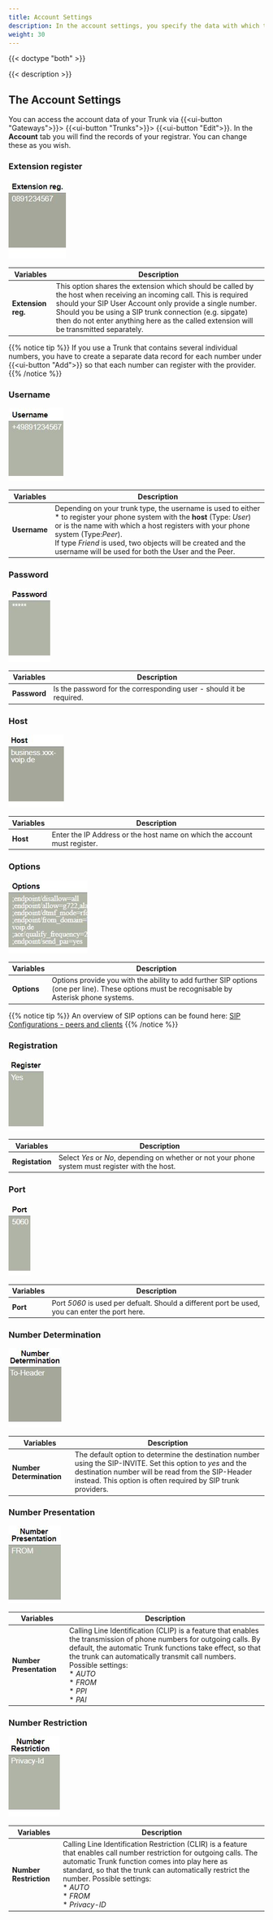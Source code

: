 ```yaml
---
title: Account Settings
description: In the account settings, you specify the data with which the pascom should register to the provider's servers. Additional attributes can also be set here.
weight: 30
---
```


{{< doctype "both"  >}}

{{< description >}}

## The Account Settings

You can access the account data of your Trunk via {{<ui-button "Gateways">}}> {{<ui-button "Trunks">}}> {{<ui-button "Edit">}}. In the **Account** tab you will find the records of your registrar. You can change these as you wish.

### Extension register

![Extension register](extension_reg.en.JPG?width=15%)



|Variables|Description|
|---|---|
|**Extension reg.**|This option shares the extension which should be called by the host when receiving an incoming call. This is required should your SIP User Account only provide a single number. Should you be using a SIP trunk connection (e.g. sipgate) then do not enter anything here as the called extension will be transmitted separately.|

{{% notice tip %}}
If you use a Trunk that contains several individual numbers, you have to create a separate data record for each number under {{<ui-button "Add">}} so that each number can register with the provider.
{{% /notice %}}

### Username

![Username](username.en.JPG?width=15%)

|Variables|Description|
|---|---|
|**Username**|Depending on your trunk type, the username is used to either <br> * to register your phone system with the **host** (Type: *User*)<br> or is the name with which a host registers with your phone system (Type:*Peer*).<br>If type *Friend* is used, two objects will be created and the username will be used for both the User and the Peer.|

### Password

![Password](password.en.JPG?width=10%)

|Variables|Description|
|---|---|
|**Password**|Is the password for the corresponding user - should it be required.|

### Host

![Host](host.en.JPG?width=15%)

|Variables|Description|
|---|---|
|**Host**|Enter the IP Address or the host name on which the account must register.|

### Options

![Options](options.en.JPG?width=20%)

|Variables|Description|
|---|---|
|**Options**|Options provide you with the ability to add further SIP options (one per line). These options must be recognisable by Asterisk phone systems.|

{{% notice tip %}}
An overview of SIP options can be found here: [SIP Configurations - peers and clients](http://www.voip-info.org/wiki/view/Asterisk+config+sip.conf#SIPconfigurationspeersandclients)
{{% /notice %}}

### Registration

![Register](register.en.JPG?width=10%)

|Variables|Description|
|---|---|
|**Registation**|Select *Yes* or *No*, depending on whether or not your phone system must register with the host.|

### Port

![Port](port.en.JPG?width=7%)

|Variables|Description|
|---|---|
|**Port**|Port *5060* is used per defualt. Should a different port be used, you can enter the port here.|

### Number Determination

![Number Determination](numberdetermination.en.JPG?width=15%)

|Variables|Description|
|---|---|
|**Number Determination**|The default option to determine the destination number using the SIP-INVITE. Set this option to *yes* and the destination number will be read from the SIP-Header instead. This option is often required by SIP trunk providers.|

### Number Presentation

![Number Presentation](numberpresentation.en.JPG?width=15%)

|Variables|Description|
|---|---|
|**Number Presentation**|Calling Line Identification (CLIP) is a feature that enables the transmission of phone numbers for outgoing calls. By default, the automatic Trunk functions take effect, so that the trunk can automatically transmit call numbers. Possible settings: <br> * *AUTO*<br> * *FROM*<br> * *PPI*<br> * *PAI*|

### Number Restriction

![Number Restriction](numberrestriction.en.JPG?width=15%)

|Variables|Description|
|---|---|
|**Number Restriction**|Calling Line Identification Restriction (CLIR) is a feature that enables call number restriction for outgoing calls. The automatic Trunk function comes into play here as standard, so that the trunk can automatically restrict the number. Possible settings: <br>* *AUTO*<br> * *FROM*<br> * *Privacy-ID*|